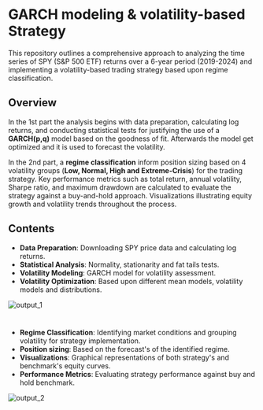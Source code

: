 # GARCH modeling & volatility-based Strategy

This repository outlines a comprehensive approach to analyzing the time series of SPY (S&P 500 ETF) returns over a 6-year period (2019-2024) and implementing a volatility-based trading strategy based upon regime classification.

## Overview

In the 1st part the analysis begins with data preparation, calculating log returns, and conducting statistical tests for justifying the use of a **GARCH(p,q)** model based on the goodness of fit. Afterwards the model get optimized and it is used to forecast the volatility. 

In the 2nd part, a **regime classification** inform position sizing based on 4 volatility groups (**Low, Normal, High and Extreme-Crisis**) for the trading strategy. Key performance metrics such as total return, annual volatility, Sharpe ratio, and maximum drawdown are calculated to evaluate the strategy against a buy-and-hold approach. Visualizations illustrating equity growth and volatility trends throughout the process.

## Contents

- **Data Preparation**: Downloading SPY price data and calculating log returns.
- **Statistical Analysis**: Normality, stationarity and fat tails tests.
- **Volatility Modeling**: GARCH model for volatility assessment.
- **Volatility Optimization**: Based upon different mean models, volatility models and distributions.

![output_1](https://github.com/user-attachments/assets/bdb0f1f6-b048-476f-96f1-309662f5728a)

#
- **Regime Classification**: Identifying market conditions and grouping volatility for strategy implementation.
- **Position sizing**: Based on the forecast's of the identified regime.
- **Visualizations**: Graphical representations of both strategy's and benchmark's equity curves.
- **Performance Metrics**: Evaluating strategy performance against buy and hold benchmark.

![output_2](https://github.com/user-attachments/assets/8b6e3b92-44d1-457b-a0ae-901dde5222d4)


